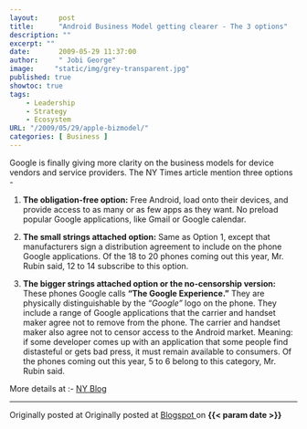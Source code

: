 ```yaml
---
layout:     post 
title:      "Android Business Model getting clearer - The 3 options"
description: ""
excerpt: ""
date:       2009-05-29 11:37:00
author:     " Jobi George"
image:     "static/img/grey-transparent.jpg"
published: true
showtoc: true 
tags:
    - Leadership
    - Strategy
    - Ecosystem
URL: "/2009/05/29/apple-bizmodel/"
categories: [ Business ]
---
```


Google is finally giving more clarity on the business models for device vendors and service providers. The NY Times article mention three options -

1. **The obligation-free option:** Free Android, load onto their devices, and provide access to as many or as few apps as they want. No preload popular Google applications, like Gmail or Google calendar.

2. **The small strings attached option:** Same as Option 1, except that manufacturers sign a distribution agreement to include on the phone Google applications. Of the 18 to 20 phones coming out this year, Mr. Rubin said, 12 to 14 subscribe to this option.

3. **The bigger strings attached option or the no-censorship version:** These phones Google calls **“The Google Experience.”** They are physically distinguishable by the *“Google”* logo on the phone. They include a range of Google applications that the carrier and handset maker agree not to remove from the phone. The carrier and handset maker also agree not to censor access to the Android market. Meaning: if some developer comes up with an application that some people find distasteful or gets bad press, it must remain available to consumers. Of the phones coming out this year, 5 to 6 belong to this category, Mr. Rubin said.

More details at :- [NY Blog](http://bits.blogs.nytimes.com/2009/05/27/google-expect-18-android-phones-by-years-end/)

_______________
Originally posted at Originally posted at [ Blogspot ]( ) on **{{< param date >}}**  



